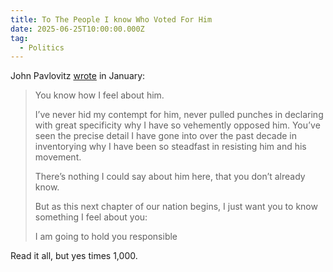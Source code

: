 ```yaml
---
title: To The People I know Who Voted For Him
date: 2025-06-25T10:00:00.000Z
tag:
  - Politics
---
```

John Pavlovitz [wrote](https://johnpavlovitz.substack.com/p/to-the-people-i-know-who-voted-for) in January:

> You know how I feel about him. 
>
> I’ve never hid my contempt for him, never pulled punches in declaring with great specificity why I have so vehemently opposed him. You’ve seen the precise detail I have gone into over the past decade in inventorying why I have been so steadfast in resisting him and his movement. 
>
> There’s nothing I could say about him here, that you don’t already know.
>
> But as this next chapter of our nation begins, I just want you to know something I feel about you:
>
> I am going to hold you responsible

Read it all, but yes times 1,000.
